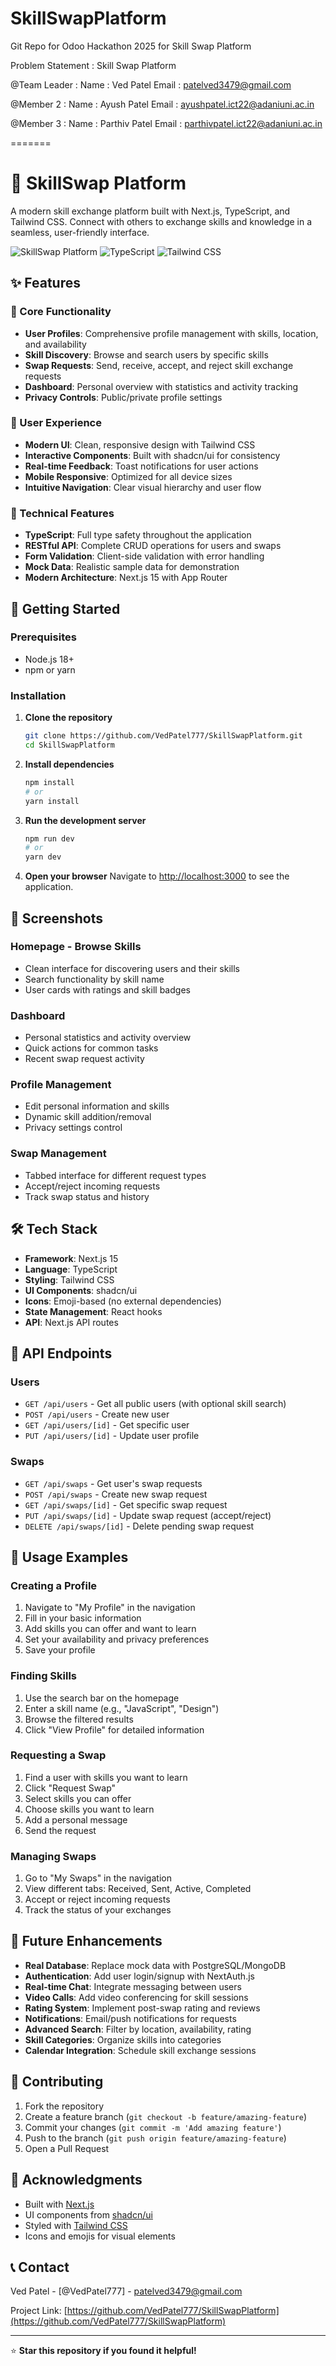 # SkillSwapPlatform
Git Repo for Odoo Hackathon 2025 for Skill Swap Platform

Problem Statement : Skill Swap Platform

@Team Leader :
Name : Ved Patel
Email : patelved3479@gmail.com

@Member 2 :
Name : Ayush Patel
Email : ayushpatel.ict22@adaniuni.ac.in

@Member 3 :
Name : Parthiv Patel
Email : parthivpatel.ict22@adaniuni.ac.in


=======
# 🔄 SkillSwap Platform

A modern skill exchange platform built with Next.js, TypeScript, and Tailwind CSS. Connect with others to exchange skills and knowledge in a seamless, user-friendly interface.

![SkillSwap Platform](https://img.shields.io/badge/Next.js-15-black?style=for-the-badge&logo=next.js)
![TypeScript](https://img.shields.io/badge/TypeScript-5-blue?style=for-the-badge&logo=typescript)
![Tailwind CSS](https://img.shields.io/badge/Tailwind-CSS-38B2AC?style=for-the-badge&logo=tailwind-css)

## ✨ Features

### 🎯 Core Functionality
- **User Profiles**: Comprehensive profile management with skills, location, and availability
- **Skill Discovery**: Browse and search users by specific skills
- **Swap Requests**: Send, receive, accept, and reject skill exchange requests
- **Dashboard**: Personal overview with statistics and activity tracking
- **Privacy Controls**: Public/private profile settings

### 🎨 User Experience
- **Modern UI**: Clean, responsive design with Tailwind CSS
- **Interactive Components**: Built with shadcn/ui for consistency
- **Real-time Feedback**: Toast notifications for user actions
- **Mobile Responsive**: Optimized for all device sizes
- **Intuitive Navigation**: Clear visual hierarchy and user flow

### 🔧 Technical Features
- **TypeScript**: Full type safety throughout the application
- **RESTful API**: Complete CRUD operations for users and swaps
- **Form Validation**: Client-side validation with error handling
- **Mock Data**: Realistic sample data for demonstration
- **Modern Architecture**: Next.js 15 with App Router

## 🚀 Getting Started

### Prerequisites
- Node.js 18+ 
- npm or yarn

### Installation

1. **Clone the repository**
   ```bash
   git clone https://github.com/VedPatel777/SkillSwapPlatform.git
   cd SkillSwapPlatform
   ```

2. **Install dependencies**
   ```bash
   npm install
   # or
   yarn install
   ```

3. **Run the development server**
   ```bash
   npm run dev
   # or
   yarn dev
   ```

4. **Open your browser**
   Navigate to [http://localhost:3000](http://localhost:3000) to see the application.

## 📱 Screenshots

### Homepage - Browse Skills
- Clean interface for discovering users and their skills
- Search functionality by skill name
- User cards with ratings and skill badges

### Dashboard
- Personal statistics and activity overview
- Quick actions for common tasks
- Recent swap request activity

### Profile Management
- Edit personal information and skills
- Dynamic skill addition/removal
- Privacy settings control

### Swap Management
- Tabbed interface for different request types
- Accept/reject incoming requests
- Track swap status and history

## 🛠️ Tech Stack

- **Framework**: Next.js 15
- **Language**: TypeScript
- **Styling**: Tailwind CSS
- **UI Components**: shadcn/ui
- **Icons**: Emoji-based (no external dependencies)
- **State Management**: React hooks
- **API**: Next.js API routes


## 🔗 API Endpoints

### Users
- `GET /api/users` - Get all public users (with optional skill search)
- `POST /api/users` - Create new user
- `GET /api/users/[id]` - Get specific user
- `PUT /api/users/[id]` - Update user profile

### Swaps
- `GET /api/swaps` - Get user's swap requests
- `POST /api/swaps` - Create new swap request
- `GET /api/swaps/[id]` - Get specific swap request
- `PUT /api/swaps/[id]` - Update swap request (accept/reject)
- `DELETE /api/swaps/[id]` - Delete pending swap request

## 🎯 Usage Examples

### Creating a Profile
1. Navigate to "My Profile" in the navigation
2. Fill in your basic information
3. Add skills you can offer and want to learn
4. Set your availability and privacy preferences
5. Save your profile

### Finding Skills
1. Use the search bar on the homepage
2. Enter a skill name (e.g., "JavaScript", "Design")
3. Browse the filtered results
4. Click "View Profile" for detailed information

### Requesting a Swap
1. Find a user with skills you want to learn
2. Click "Request Swap"
3. Select skills you can offer
4. Choose skills you want to learn
5. Add a personal message
6. Send the request

### Managing Swaps
1. Go to "My Swaps" in the navigation
2. View different tabs: Received, Sent, Active, Completed
3. Accept or reject incoming requests
4. Track the status of your exchanges

## 🔮 Future Enhancements

- **Real Database**: Replace mock data with PostgreSQL/MongoDB
- **Authentication**: Add user login/signup with NextAuth.js
- **Real-time Chat**: Integrate messaging between users
- **Video Calls**: Add video conferencing for skill sessions
- **Rating System**: Implement post-swap rating and reviews
- **Notifications**: Email/push notifications for requests
- **Advanced Search**: Filter by location, availability, rating
- **Skill Categories**: Organize skills into categories
- **Calendar Integration**: Schedule skill exchange sessions

## 🤝 Contributing

1. Fork the repository
2. Create a feature branch (`git checkout -b feature/amazing-feature`)
3. Commit your changes (`git commit -m 'Add amazing feature'`)
4. Push to the branch (`git push origin feature/amazing-feature`)
5. Open a Pull Request



## 🙏 Acknowledgments

- Built with [Next.js](https://nextjs.org/)
- UI components from [shadcn/ui](https://ui.shadcn.com/)
- Styled with [Tailwind CSS](https://tailwindcss.com/)
- Icons and emojis for visual elements

## 📞 Contact

Ved Patel - [@VedPatel777] - patelved3479@gmail.com

Project Link: [https://github.com/VedPatel777/SkillSwapPlatform](https://github.com/VedPatel777/SkillSwapPlatform)

---

⭐ **Star this repository if you found it helpful!**
